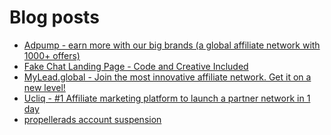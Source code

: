 # Blog posts
<!-- BLOG-POST-LIST:START -->
- [Adpump - earn more with our big brands &lpar;a global affiliate network with 1000+ offers&rpar;](https://afflift.com/f/threads/adpump-earn-more-with-our-big-brands-a-global-affiliate-network-with-1000-offers.9833/)
- [Fake Chat Landing Page - Code and Creative Included](https://afflift.com/f/threads/fake-chat-landing-page-code-and-creative-included.3884/)
- [MyLead.global - Join the most innovative affiliate network. Get it on a new level!](https://afflift.com/f/threads/mylead-global-join-the-most-innovative-affiliate-network-get-it-on-a-new-level.2151/)
- [Ucliq - #1 Affiliate marketing platform to launch a partner network in 1 day](https://afflift.com/f/threads/ucliq-1-affiliate-marketing-platform-to-launch-a-partner-network-in-1-day.10052/)
- [propellerads account suspension](https://afflift.com/f/threads/propellerads-account-suspension.10339/)
<!-- BLOG-POST-LIST:END -->
